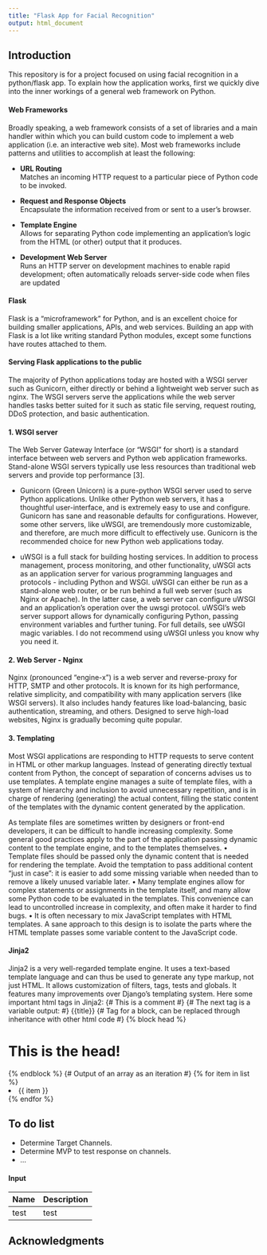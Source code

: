 ```yaml
---
title: "Flask App for Facial Recognition"
output: html_document
---
```


## Introduction
This repository is for a project focused on using facial recognition in a python/flask app.
To explain how the application works, first we quickly dive into the inner workings of a general web framework on Python.

#### Web Frameworks
Broadly speaking, a web framework consists of a set of libraries and a main handler within which you can build custom code to implement a web application (i.e. an interactive web site). Most web frameworks include patterns and utilities to accomplish at least the following:

* **URL Routing**  
Matches an incoming HTTP request to a particular piece of Python code to be invoked.

* **Request and Response Objects**   
Encapsulate the information received from or sent to a user’s browser.

* **Template Engine**  
Allows for separating Python code implementing an application’s logic from the HTML (or other) output that it produces.

* **Development Web Server**  
Runs an HTTP server on development machines to enable rapid development; often automatically reloads server-side code when files are updated

#### Flask
Flask is a “microframework” for Python, and is an excellent choice for building smaller applications, APIs, and web services.
Building an app with Flask is a lot like writing standard Python modules, except some functions have routes attached to them.

#### Serving Flask applications to the public  
The majority of Python applications today are hosted with a WSGI server such as Gunicorn, either directly or behind a lightweight web server such as nginx. The WSGI servers serve the applications while the web server handles tasks better suited for it such as static file serving, request routing, DDoS protection, and basic authentication.

#### 1.  WSGI server
The Web Server Gateway Interface (or “WSGI” for short) is a standard interface between web servers and Python web application frameworks. Stand-alone WSGI servers typically use less resources than traditional web servers and provide top performance [3].

* Gunicorn (Green Unicorn) is a pure-python WSGI server used to serve Python applications. Unlike other Python web servers, it has a thoughtful user-interface, and is extremely easy to use and configure. Gunicorn has sane and reasonable defaults for configurations. However, some other servers, like uWSGI, are tremendously more customizable, and therefore, are much more difficult to effectively use. Gunicorn is the recommended choice for new Python web applications today.

* uWSGI is a full stack for building hosting services. In addition to process management, process monitoring, and other functionality, uWSGI acts as an application server for various programming languages and protocols - including Python and WSGI. uWSGI can either be run as a stand-alone web router, or be run behind a full web server (such as Nginx or Apache). In the latter case, a web server can configure uWSGI and an application’s operation over the uwsgi protocol. uWSGI’s web server support allows for dynamically configuring Python, passing environment variables and further tuning. For full details, see uWSGI magic variables. I do not recommend using uWSGI unless you know why you need it.

#### 2. Web Server - Nginx
Nginx (pronounced “engine-x”) is a web server and reverse-proxy for HTTP, SMTP and other protocols. It is known for its high performance, relative simplicity, and compatibility with many application servers (like WSGI servers). It also includes handy features like load-balancing, basic authentication, streaming, and others. Designed to serve high-load websites, Nginx is gradually becoming quite popular.

#### 3. Templating
Most WSGI applications are responding to HTTP requests to serve content in HTML or other markup languages. Instead of generating directly textual content from Python, the concept of separation of concerns advises us to use templates. A template engine manages a suite of template files, with a system of hierarchy and inclusion to avoid unnecessary repetition, and is in charge of rendering (generating) the actual content, filling the static content of the templates with the dynamic content generated by the application.

As template files are sometimes written by designers or front-end developers, it can be difficult to handle increasing complexity.
Some general good practices apply to the part of the application passing dynamic content to the template engine, and to the templates themselves.
•	Template files should be passed only the dynamic content that is needed for rendering the template. Avoid the temptation to pass additional content “just in case”: it is easier to add some missing variable when needed than to remove a likely unused variable later.
•	Many template engines allow for complex statements or assignments in the template itself, and many allow some Python code to be evaluated in the templates. This convenience can lead to uncontrolled increase in complexity, and often make it harder to find bugs.
•	It is often necessary to mix JavaScript templates with HTML templates. A sane approach to this design is to isolate the parts where the HTML template passes some variable content to the JavaScript code.

#### Jinja2
Jinja2 is a very well-regarded template engine.
It uses a text-based template language and can thus be used to generate any type markup, not just HTML. It allows customization of filters, tags, tests and globals. It features many improvements over Django’s templating system.
Here some important html tags in Jinja2:
{# This is a comment #}
{# The next tag is a variable output: #}
{{title}}
{# Tag for a block, can be replaced through inheritance with other html code #}
{% block head %}
<h1>This is the head!</h1>
{% endblock %}
{# Output of an array as an iteration #}
{% for item in list %}
<li>{{ item }}</li>
{% endfor %}











## To do list

* Determine Target Channels.
* Determine MVP to test response on channels.
* ...


#### Input

Name | Description
------------------ | -------------------------------------------------
test | test


## Acknowledgments


